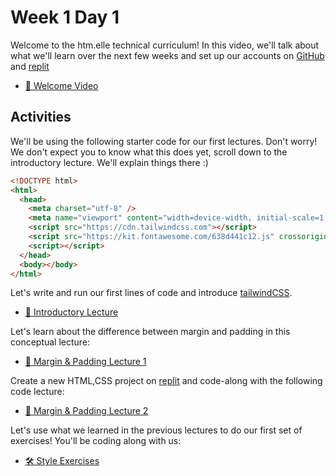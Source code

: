 # Week 1 Day 1

Welcome to the htm.elle technical curriculum! In this video, we'll talk about what we'll learn over
the next few weeks and set up our accounts on [GitHub](https://github.com/) and
[replit](https://replit.com/~)

- [🎉 Welcome Video](https://vimeo.com/693810303)

## Activities

We'll be using the following starter code for our first lectures. Don't worry! We don't expect you
to know what this does yet, scroll down to the introductory lecture. We'll explain things there :)

```html
<!DOCTYPE html>
<html>
  <head>
    <meta charset="utf-8" />
    <meta name="viewport" content="width=device-width, initial-scale=1.0" />
    <script src="https://cdn.tailwindcss.com"></script>
    <script src="https://kit.fontawesome.com/638d441c12.js" crossorigin="anonymous"></script>
    <script></script>
  </head>
  <body></body>
</html>
```

Let's write and run our first lines of code and introduce [tailwindCSS](https://tailwindcss.com/).

- [🎥 Introductory Lecture](https://vimeo.com/693810684)

Let's learn about the difference between margin and padding in this conceptual lecture:

- [🎥 Margin & Padding Lecture 1](https://vimeo.com/690048372)

Create a new HTML,CSS project on [replit](https://replit.com/~) and code-along with the following
code lecture:

- [🎥 Margin & Padding Lecture 2](https://vimeo.com/690068753)

Let's use what we learned in the previous lectures to do our first set of exercises! You'll be
coding along with us:

- [🛠️ Style Exercises](./style_exercises/)
